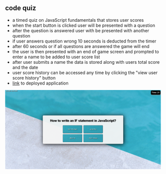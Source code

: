 ## code quiz
* a timed quiz on JavaScript fundamentals that stores user scores
* when the start button is clicked user will be presented with a question
* after the question is answered user with be presented with another question
* if user answers question wrong 10 seconds is deducted from the timer
* after 60 seconds or if all questions are answered the game will end
* the user is then presented with an end of game screen and prompted to enter a name to be added to user score list
* after user submits a name the data is stored along with users total score and the date
* user score history can be accessed any time by clicking the "view user score history" button
* [link](https://wattierdan.github.io/Code_Quiz/) to deployed application

![screenshot](assets\imgs\screenshot.png)

